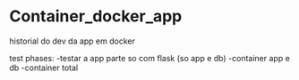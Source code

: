 # Container_docker_app
historial do dev da app em docker

test phases:
-testar a app parte so com flask (so app e db)
-container app e db
-container total
